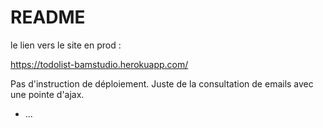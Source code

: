 # README

le lien vers le site en prod :

https://todolist-bamstudio.herokuapp.com/

Pas d'instruction de déploiement. Juste de la consultation de emails avec une pointe d'ajax.

* ...
